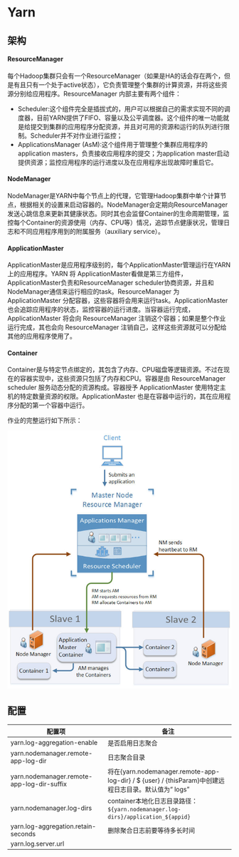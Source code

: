# Yarn

## 架构

#### ResourceManager

每个Hadoop集群只会有一个ResourceManager（如果是HA的话会存在两个，但是有且只有一个处于active状态），它负责管理整个集群的计算资源，并将这些资源分别给应用程序。ResourceManager 内部主要有两个组件：

- Scheduler:这个组件完全是插拔式的，用户可以根据自己的需求实现不同的调度器，目前YARN提供了FIFO、容量以及公平调度器。这个组件的唯一功能就是给提交到集群的应用程序分配资源，并且对可用的资源和运行的队列进行限制。Scheduler并不对作业进行监控；
- ApplicationsManager (AsM):这个组件用于管理整个集群应用程序的application masters，负责接收应用程序的提交；为application master启动提供资源；监控应用程序的运行进度以及在应用程序出现故障时重启它。

#### NodeManager

NodeManager是YARN中每个节点上的代理，它管理Hadoop集群中单个计算节点，根据相关的设置来启动容器的。NodeManager会定期向ResourceManager发送心跳信息来更新其健康状态。同时其也会监督Container的生命周期管理，监控每个Container的资源使用（内存、CPU等）情况，追踪节点健康状况，管理日志和不同应用程序用到的附属服务（auxiliary service）。

#### ApplicationMaster

ApplicationMaster是应用程序级别的，每个ApplicationMaster管理运行在YARN上的应用程序。YARN 将 ApplicationMaster看做是第三方组件，ApplicationMaster负责和ResourceManager scheduler协商资源，并且和NodeManager通信来运行相应的task。ResourceManager 为 ApplicationMaster 分配容器，这些容器将会用来运行task。ApplicationMaster 也会追踪应用程序的状态，监控容器的运行进度。当容器运行完成， ApplicationMaster 将会向 ResourceManager 注销这个容器；如果是整个作业运行完成，其也会向 ResourceManager 注销自己，这样这些资源就可以分配给其他的应用程序使用了。

#### Container

Container是与特定节点绑定的，其包含了内存、CPU磁盘等逻辑资源。不过在现在的容器实现中，这些资源只包括了内存和CPU。容器是由 ResourceManager scheduler 服务动态分配的资源构成。容器授予 ApplicationMaster 使用特定主机的特定数量资源的权限。ApplicationMaster 也是在容器中运行的，其在应用程序分配的第一个容器中运行。

作业的完整运行如下所示：

[![The YARN architecture](./assets/The_YARN_architecture_iteblog.jpg)](https://www.iteblog.com/pic/hadoop/The_YARN_architecture_iteblog.jpg)

## 配置

| 配置项                                     | 备注                                                         |
| ------------------------------------------ | ------------------------------------------------------------ |
| yarn.log-aggregation-enable                | 是否启用日志聚合                                             |
| yarn.nodemanager.remote-app-log-dir        | 日志聚合目录                                                 |
| yarn.nodemanager.remote-app-log-dir-suffix | 将在{yarn.nodemanager.remote-app-log-dir} / $ {user} / {thisParam}中创建远程日志目录。默认值为“ logs” |
| yarn.nodemanager.log-dirs                  | container本地化日志目录路径：`${yarn.nodemanager.log-dirs}/application_${appid}` |
| yarn.log-aggregation.retain-seconds        | 删除聚合日志前要等待多长时间                                 |
| yarn.log.server.url                        |                                                              |

